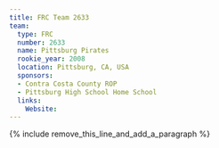 ```yaml
---
title: FRC Team 2633
team:
  type: FRC
  number: 2633
  name: Pittsburg Pirates
  rookie_year: 2008
  location: Pittsburg, CA, USA
  sponsors:
  - Contra Costa County ROP
  - Pittsburg High School Home School
  links:
    Website:
---
```


{% include remove_this_line_and_add_a_paragraph %}